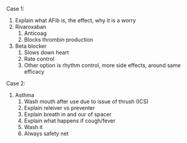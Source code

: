 Case 1:
1. Explain what AFib is, the effect, why it is a worry
2. Rivaroxaban
	1. Anticoag
	2. Blocks thrombin production
3. Beta blocker
	1. Slows down heart
	2. Rate control
	3. Other option is rhythm control, more side effects, around same efficacy

Case 2:
1. Asthma
	1. Wash mouth after use due to issue of thrush (ICS)
	2. Explain releiver vs preventer
	3. Explain breath in and our of spacer
	4. Explain what happens if cough/fever
	5. Wash it
	6. Always safety net